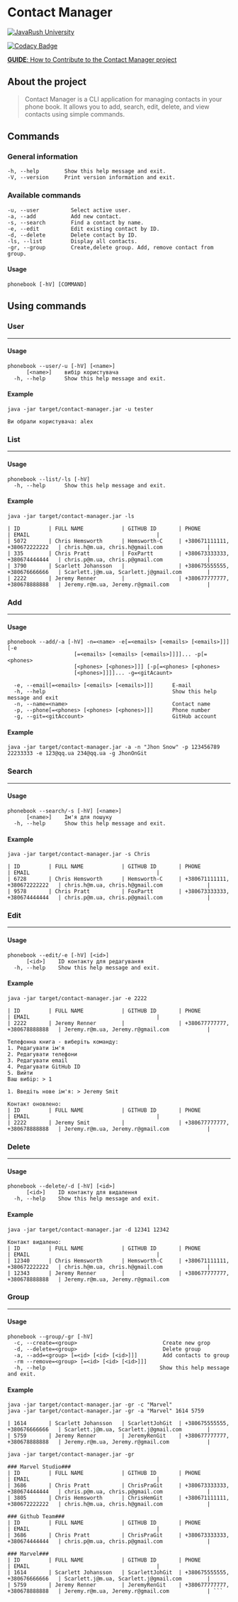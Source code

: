 # Contact Manager

[![JavaRush University](https://img.shields.io/badge/java-rush-orange?style=for-the-badge&color=orange&cacheSeconds=3600)](https://javarush.com/ua/university/)

[![Codacy Badge](https://app.codacy.com/project/badge/Grade/e34fd4467d234fcaab31765bc99e14a6)](https://app.codacy.com/gh/JavaRush-GNEW/contact-manager/dashboard?utm_source=gh&utm_medium=referral&utm_content=&utm_campaign=Badge_grade)

[**GUIDE**: How to Contribute to the Contact Manager project](https://github.com/JavaRush-GNEW/contact-manager/wiki/How-to-Contribute-%E2%80%90-Guide)

## About the project

> Contact Manager is a CLI application for managing contacts in your phone book. It allows you to add, search, edit,
> delete, and view contacts using simple commands.

## Commands

### General information

```
-h, --help        Show this help message and exit.
-V, --version     Print version information and exit.
```

### Available commands

```
-u, --user          Select active user.
-a, --add           Add new contact.
-s, --search        Find a contact by name.
-e, --edit          Edit existing contact by ID.
-d, --delete        Delete contact by ID.
-ls, --list         Display all contacts.
-gr, --group        Create,delete group. Add, remove contact from group.
```

#### Usage

```
phonebook [-hV] [COMMAND]
```

## Using commands

### User

---

#### Usage

```
phonebook --user/-u [-hV] [<name>]
      [<name>]    вибір користувача
  -h, --help      Show this help message and exit.
```

#### Example

```shell
java -jar target/contact-manager.jar -u tester
```

```
Ви обрали користувача: alex
```

### List

---

#### Usage

```
phonebook --list/-ls [-hV]
  -h, --help      Show this help message and exit.
```

#### Example

```shell
java -jar target/contact-manager.jar -ls
```

```
| ID         | FULL NAME            | GITHUB ID       | PHONE                          | EMAIL                                        |
| 5072       | Chris Hemsworth      | Hemsworth-C     | +380671111111, +380672222222   | chris.h@m.ua, chris.h@gmail.com              |
| 335        | Chris Pratt          | FoxPartt        | +380673333333, +380674444444   | chris.p@m.ua, chris.p@gmail.com              |
| 3790       | Scarlett Johansson   |                 | +380675555555, +380676666666   | Scarlett.j@m.ua, Scarlett.j@gmail.com        |
| 2222       | Jeremy Renner        |                 | +380677777777, +380678888888   | Jeremy.r@m.ua, Jeremy.r@gmail.com            |
```

### Add

---

#### Usage

```
phonebook --add/-a [-hV] -n=<name> -e[=<emails> [<emails> [<emails>]]] [-e
                     [=<emails> [<emails> [<emails>]]]]... -p[=<phones>
                     [<phones> [<phones>]]] [-p[=<phones> [<phones>
                     [<phones>]]]]... -g=<gitAcaunt>

  -e, --email[=<emails> [<emails> [<emails>]]]      E-mail
  -h, --help                                        Show this help message and exit
  -n, --name=<name>                                 Contact name
  -p, --phone[=<phones> [<phones> [<phones>]]]      Phone number
  -g, --git=<gitAccount>                            GitHub account
```

#### Example

```shell
java -jar target/contact-manager.jar -a -n "Jhon Snow" -p 123456789 22233333 -e 123@qq.ua 234@qq.ua -g JhonOnGit 
```

### Search

---

#### Usage

```
phonebook --search/-s [-hV] [<name>]
      [<name>]    Ім'я для пошуку
  -h, --help      Show this help message and exit.
```

#### Example

```shell
java -jar target/contact-manager.jar -s Chris
```

```
| ID         | FULL NAME            | GITHUB ID       | PHONE                          | EMAIL                                        | 
| 6728       | Chris Hemsworth      | Hemsworth-C     | +380671111111, +380672222222   | chris.h@m.ua, chris.h@gmail.com              |
| 9578       | Chris Pratt          | FoxPartt        | +380673333333, +380674444444   | chris.p@m.ua, chris.p@gmail.com              |
```

### Edit

---

#### Usage

```
phonebook --edit/-e [-hV] [<id>]
      [<id>]    ID контакту для редагуваняя
  -h, --help    Show this help message and exit.
```

#### Example

```shell
java -jar target/contact-manager.jar -e 2222
```

```
| ID         | FULL NAME            | GITHUB ID       | PHONE                          | EMAIL                                        | 
| 2222       | Jeremy Renner        |                 | +380677777777, +380678888888   | Jeremy.r@m.ua, Jeremy.r@gmail.com            |

Телефонна книга - виберiть команду:
1. Редагувати iм'я
2. Редагувати телефони
3. Редагувати email
4. Редагувати GitHub ID
5. Вийти
Ваш вибiр: > 1

1. Введiть нове iм'я: > Jeremy Smit

Контакт оновлено:
| ID         | FULL NAME            | GITHUB ID       | PHONE                          | EMAIL                                        | 
| 2222       | Jeremy Smit          |                 | +380677777777, +380678888888   | Jeremy.r@m.ua, Jeremy.r@gmail.com            |

```

### Delete

---

#### Usage

```
phonebook --delete/-d [-hV] [<id>]
      [<id>]    ID контакту для видалення
  -h, --help    Show this help message and exit.
```

#### Example

```shell
java -jar target/contact-manager.jar -d 12341 12342
```

```
Контакт видалено:
| ID         | FULL NAME            | GITHUB ID       | PHONE                          | EMAIL                                        | 
| 12340      | Chris Hemsworth      | Hemsworth-C     | +380671111111, +380672222222   | chris.h@m.ua, chris.h@gmail.com              | 
| 12343      | Jeremy Renner        |                 | +380677777777, +380678888888   | Jeremy.r@m.ua, Jeremy.r@gmail.com 
```

### Group

---

#### Usage

```
phonebook --group/-gr [-hV] 
  -c, --create=<group>                           Create new grop
  -d, --delete=<group>                           Delete group     
  -a, --add=<group> [=<id> [<id> [<id>]]]        Add contacts to group  
  -rm --remove=<group> [=<id> [<id> [<id>]]]
  -h, --help                                    Show this help message and exit.
```

#### Example

```shell
java -jar target/contact-manager.jar -gr -c "Marvel"
java -jar target/contact-manager.jar -gr -a "Marvel" 1614 5759 

```

```
| 1614       | Scarlett Johansson   | ScarlettJohGit  | +380675555555, +380676666666   | Scarlett.j@m.ua, Scarlett.j@gmail.com        | 
| 5759       | Jeremy Renner        | JeremyRenGit    | +380677777777, +380678888888   | Jeremy.r@m.ua, Jeremy.r@gmail.com            | 
```

```shell
java -jar target/contact-manager.jar -gr

```

```
### Marvel Studio###
| ID         | FULL NAME            | GITHUB ID       | PHONE                          | EMAIL                                        | 
| 3686       | Chris Pratt          | ChrisPraGit     | +380673333333, +380674444444   | chris.p@m.ua, chris.p@gmail.com              | 
| 3805       | Chris Hemsworth      | ChrisHemGit     | +380671111111, +380672222222   | chris.h@m.ua, chris.h@gmail.com              | 

### Github Team###
| ID         | FULL NAME            | GITHUB ID       | PHONE                          | EMAIL                                        | 
| 3686       | Chris Pratt          | ChrisPraGit     | +380673333333, +380674444444   | chris.p@m.ua, chris.p@gmail.com              | 

### Marvel###
| ID         | FULL NAME            | GITHUB ID       | PHONE                          | EMAIL                                        | 
| 1614       | Scarlett Johansson   | ScarlettJohGit  | +380675555555, +380676666666   | Scarlett.j@m.ua, Scarlett.j@gmail.com        | 
| 5759       | Jeremy Renner        | JeremyRenGit    | +380677777777, +380678888888   | Jeremy.r@m.ua, Jeremy.r@gmail.com            | ```
